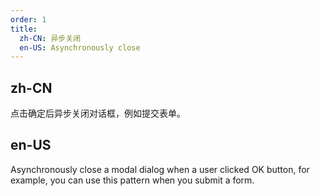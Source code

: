 ```yaml
---
order: 1
title:
  zh-CN: 异步关闭
  en-US: Asynchronously close
---
```


## zh-CN

点击确定后异步关闭对话框，例如提交表单。

## en-US

Asynchronously close a modal dialog when a user clicked OK button, for example,
you can use this pattern when you submit a form.

